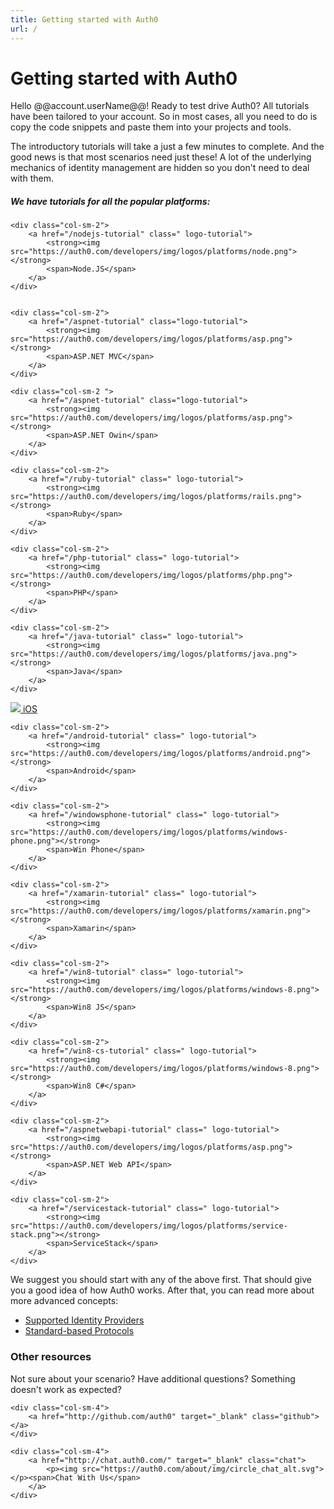 ```yaml
---
title: Getting started with Auth0
url: /
---
```

# Getting started with Auth0

Hello @@account.userName@@! Ready to test drive Auth0? All tutorials have been tailored to your account. So in most cases, all you need to do is copy the code snippets and paste them into your projects and tools.

The introductory tutorials will take a just a few minutes to complete. And the good news is that most scenarios need just these! A lot of the underlying mechanics of identity management are hidden so you don't need to deal with them.

##### We have tutorials for all the popular platforms:


<div class="row getting-started-logos clearfix">

	<div class="col-sm-2">
		<a href="/nodejs-tutorial" class=" logo-tutorial">
			<strong><img src="https://auth0.com/developers/img/logos/platforms/node.png"></strong>
			<span>Node.JS</span>
		</a>
	</div>


	<div class="col-sm-2">
		<a href="/aspnet-tutorial" class="logo-tutorial">
			<strong><img src="https://auth0.com/developers/img/logos/platforms/asp.png"></strong>
			<span>ASP.NET MVC</span>
		</a>
	</div>

	<div class="col-sm-2 ">
		<a href="/aspnet-tutorial" class="logo-tutorial">
			<strong><img src="https://auth0.com/developers/img/logos/platforms/asp.png"></strong>
			<span>ASP.NET Owin</span>
		</a>
	</div>

	<div class="col-sm-2">
		<a href="/ruby-tutorial" class=" logo-tutorial">
			<strong><img src="https://auth0.com/developers/img/logos/platforms/rails.png"></strong>
			<span>Ruby</span>
		</a>
	</div>

	<div class="col-sm-2">
		<a href="/php-tutorial" class=" logo-tutorial">
			<strong><img src="https://auth0.com/developers/img/logos/platforms/php.png"></strong>
			<span>PHP</span>
		</a>
	</div>

	<div class="col-sm-2">
		<a href="/java-tutorial" class=" logo-tutorial">
			<strong><img src="https://auth0.com/developers/img/logos/platforms/java.png"></strong>
			<span>Java</span>
		</a>
	</div>
</div>

<div class="row getting-started-logos clearfix">
	<div class="col-sm-2">
		<a href="/ios-tutorial" class=" logo-tutorial">
			<strong><img src="https://auth0.com/developers/img/logos/platforms/ios.png"></strong>
			<span>iOS</span>
		</a>
	</div>

	<div class="col-sm-2">
		<a href="/android-tutorial" class=" logo-tutorial">
			<strong><img src="https://auth0.com/developers/img/logos/platforms/android.png"></strong>
			<span>Android</span>
		</a>
	</div>

	<div class="col-sm-2">
		<a href="/windowsphone-tutorial" class=" logo-tutorial">
			<strong><img src="https://auth0.com/developers/img/logos/platforms/windows-phone.png"></strong>
			<span>Win Phone</span>
		</a>
	</div>

	<div class="col-sm-2">
		<a href="/xamarin-tutorial" class=" logo-tutorial">
			<strong><img src="https://auth0.com/developers/img/logos/platforms/xamarin.png"></strong>
			<span>Xamarin</span>
		</a>
	</div>

	<div class="col-sm-2">
		<a href="/win8-tutorial" class=" logo-tutorial">
			<strong><img src="https://auth0.com/developers/img/logos/platforms/windows-8.png"></strong>
			<span>Win8 JS</span>
		</a>
	</div>

	<div class="col-sm-2">
		<a href="/win8-cs-tutorial" class=" logo-tutorial">
			<strong><img src="https://auth0.com/developers/img/logos/platforms/windows-8.png"></strong>
			<span>Win8 C#</span>
		</a>
	</div>
</div>


<div class="row getting-started-logos clearfix">

	<div class="col-sm-2">
		<a href="/aspnetwebapi-tutorial" class=" logo-tutorial">
			<strong><img src="https://auth0.com/developers/img/logos/platforms/asp.png"></strong>
			<span>ASP.NET Web API</span>
		</a>
	</div>

	<div class="col-sm-2">
		<a href="/servicestack-tutorial" class=" logo-tutorial">
			<strong><img src="https://auth0.com/developers/img/logos/platforms/service-stack.png"></strong>
			<span>ServiceStack</span>
		</a>
	</div>
</div>

We suggest you should start with any of the above first. That should give you a good idea of how Auth0 works. After that, you can read more about more advanced concepts:

- [Supported Identity Providers](identityproviders)
- [Standard-based Protocols](protocols)

### Other resources

Not sure about your scenario? Have additional questions? Something doesn't work as expected?

<div class="find-us row">
	<div class="col-sm-4">
		<a href="http://twitter.com/authzero" target="_blank" class="twitter"></a>
	</div>

	<div class="col-sm-4">
		<a href="http://github.com/auth0" target="_blank" class="github"></a>
	</div>

	<div class="col-sm-4">
		<a href="http://chat.auth0.com/" target="_blank" class="chat">
			<p><img src="https://auth0.com/about/img/circle_chat_alt.svg"></p><span>Chat With Us</span>
		</a>
	</div>
</div>
